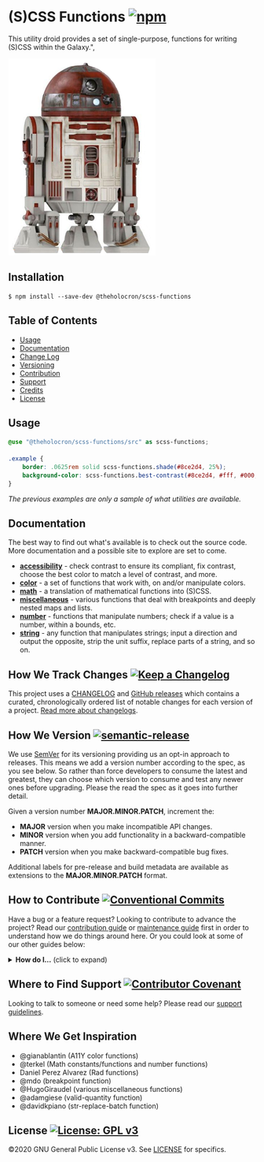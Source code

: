 # (S)CSS Functions [![npm](https://img.shields.io/npm/v/@theholocron/scss-functions)](https://www.npmjs.com/package/@theholocron/scss-functions)

 This utility droid provides a set of single-purpose, functions for writing (S)CSS within the Galaxy.",

[![R4-P17 droid](./arfour.png)](https://starwars.fandom.com/wiki/R4-P17)

## Installation

```shell
$ npm install --save-dev @theholocron/scss-functions
```

## Table of Contents

* [Usage](#usage)
* [Documentation](#documentation)
* [Change Log](#how-we-track-changes)
* [Versioning](#how-we-version)
* [Contribution](#how-to-contribute)
* [Support](#where-to-find-suport)
* [Credits](#where-we-get-inspiration)
* [License](#license)

## Usage

```scss
@use "@theholocron/scss-functions/src" as scss-functions;

.example {
	border: .0625rem solid scss-functions.shade(#8ce2d4, 25%);
	background-color: scss-functions.best-contrast(#8ce2d4, #fff, #000, 4.5, 4.5);
}
```

_The previous examples are only a sample of what utilities are available._

## Documentation

The best way to find out what's available is to check out the source code.  More documentation and a possible site to explore are set to come.

- [**accessibility**](./src/a11y/README.md) - check contrast to ensure its compliant, fix contrast, choose the best color to match a level of contrast, and more.
- [**color**](./src/color/README.md) - a set of functions that work with, on and/or manipulate colors.
- [**math**](./src/math/README.md) - a translation of mathematical functions into (S)CSS.
- [**miscellaneous**](./src/misc/README.md) - various functions that deal with breakpoints and deeply nested maps and lists.
- [**number**](./src/num/README.md) - functions that manipulate numbers; check if a value is a number, within a bounds, etc.
- [**string**](./src/str/README.md) - any function that manipulates strings; input a direction and output the opposite, strip the unit suffix, replace parts of a string, and so on.

## How We Track Changes [![Keep a Changelog](https://img.shields.io/badge/Keep%20a%20Changelog-1.0.0-orange)](https://keepachangelog.com/en/1.0.0/)

This project uses a [CHANGELOG](./CHANGELOG.md) and [GitHub releases](https://help.github.com/en/github/administering-a-repository/about-releases) which contains a curated, chronologically ordered list of notable changes for each version of a project. [Read more about changelogs](https://keepachangelog.com/en/1.0.0/).

## How We Version [![semantic-release](https://img.shields.io/badge/%20%20%F0%9F%93%A6%F0%9F%9A%80-semantic--release-e10079.svg)](https://github.com/semantic-release/semantic-release)

We use [SemVer](https://semver.org/) for its versioning providing us an opt-in approach to releases. This means we add a version number according to the spec, as you see below. So rather than force developers to consume the latest and greatest, they can choose which version to consume and test any newer ones before upgrading. Please the read the spec as it goes into further detail.

Given a version number **MAJOR.MINOR.PATCH**, increment the:

* **MAJOR** version when you make incompatible API changes.
* **MINOR** version when you add functionality in a backward-compatible manner.
* **PATCH** version when you make backward-compatible bug fixes.

Additional labels for pre-release and build metadata are available as extensions to the **MAJOR.MINOR.PATCH** format.

## How to Contribute [![Conventional Commits](https://img.shields.io/badge/Conventional%20Commits-1.0.0-yellow.svg)](https://conventionalcommits.org)

Have a bug or a feature request? Looking to contribute to advance the project? Read our [contribution guide](../../github/CONTRIBUTING.md) or [maintenance guide](../../.github/MAINTAINING.md) first in order to understand how we do things around here. Or you could look at some of our other guides below:

<details>
  <summary><strong>How do I…</strong> (click to expand)</summary>

* [Ask or Say Something?](../../.github/SUPPORT.md)
  * [Request Support](../../.github/SUPPORT.md#request-support)
  * [Report an Error or Bug](../../.github/SUPPORT.md#report-an-error-or-bug)
  * [Request a Feature](../../.github/SUPPORT.md#request-a-feature)
* [Make Something?](../../.github/CONTRIBUTING.md)
  * [Setup the Project](../../.github/CONTRIBUTING.md#get-started)
  * [Create an Issue](../../.github/CONTRIBUTING.md#creating-a-good-issue)
  * [Create a Feature Request](../../.github/CONTRIBUTING.md#create-a-good-feature-request)
  * [Contribute Documentation](../../.github/CONTRIBUTING.md#contribute-to-documentation)
  * [Contribute Code](../../.github/CONTRIBUTING.md#create-a-pull-request)
  * [Join the Team](../../.github/CONTRIBUTING.md#join-the-team)
* [Manage Something](../../.github/MAINTAINING.md)
  * [Provide Support on Issues](../../.github/MAINTAINING.md#provide-support-on-issues)
  * [Label Issues](../../.github/MAINTAINING.md#label-issues)
  * [Clean Up Issues and PRs](../../.github/MAINTAINING.md#clean-up-issues-and-prs)
  * [Create a Pull Request](../../.github/MAINTAINING.md#create-a-pull-request)
  * [Review Pull Requests](../../.github/MAINTAINING.md#review-pull-requests)
  * [Merge Pull Requests](./.github/MAINTAINING.md#merge-pull-requests)
  * [Tag a Release](../../.github/MAINTAINING.md#tag-a-release)
  * [Release a Version](../../.github/MAINTAINING.md#release-a-version)

</details>

## Where to Find Support [![Contributor Covenant](https://img.shields.io/badge/Contributor%20Covenant-v2.0%20adopted-ff69b4.svg)](code_of_conduct.md)

Looking to talk to someone or need some help? Please read our [support guidelines](../../.github/SUPPORT.md).

## Where We Get Inspiration

- @gianablantin (A11Y color functions)
- @terkel (Math constants/functions and number functions)
- Daniel Perez Alvarez (Rad functions)
- @mdo (breakpoint function)
- @HugoGiraudel (various miscellaneous functions)
- @adamgiese (valid-quantity function)
- @davidkpiano (str-replace-batch function)

## License [![License: GPL v3](https://img.shields.io/badge/License-GPLv3-blue.svg)](https://www.gnu.org/licenses/gpl-3.0)

©2020 GNU General Public License v3. See [LICENSE](../../LICENSE) for specifics.

